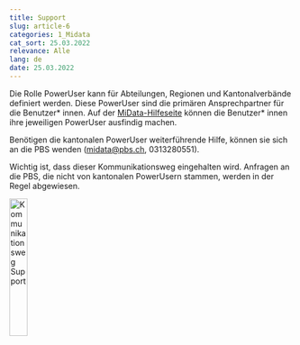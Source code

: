 ```yaml
---
title: Support
slug: article-6
categories: 1_Midata
cat_sort: 25.03.2022
relevance: Alle
lang: de
date: 25.03.2022
---
```


Die Rolle PowerUser kann für Abteilungen, Regionen und Kantonalverbände definiert werden. Diese PowerUser sind die primären Ansprechpartner für die Benutzer* innen. Auf der [MiData-Hilfeseite](https://db.scout.ch/de/help) können die Benutzer* innen ihre jeweiligen PowerUser ausfindig machen.

Benötigen die kantonalen PowerUser weiterführende Hilfe, können sie sich an die PBS wenden (midata@pbs.ch, 0313280551).

Wichtig ist, dass dieser Kommunikationsweg eingehalten wird. Anfragen an die PBS, die nicht von kantonalen PowerUsern stammen, werden in der Regel abgewiesen.

<img src="/images/documentation/Support_de.png" width="25%" alt="Kommunikationsweg Support"/>
